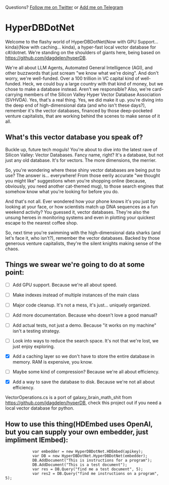 Questions?  [Follow me on Twitter](https://twitter.com/deatos2k) or [Add me on Telegram](https://t.me/deatos)

# HyperDBDotNet

Welcome to the flashy world of HyperDBDotNet(Now with GPU Support... kinda)(Now with caching... kinda), a hyper-fast local vector database for c#/dotnet. We're standing on the shoulders of giants here, being based on https://github.com/jdagdelen/hyperDB.

We're all about LLM Agents, Automated General Intelligence (AGI), and other buzzwords that just scream "we know what we're doing". And don't worry, we're well-funded. Over a 100 trillion in VC capital kind of well-funded. Heck, we could buy a large country with that kind of money, but we chose to make a database instead. Aren't we responsible? Also, we're card-carrying members of the Silicon Valley Hyper Vector Database Association (SVHVDA). Yes, that's a real thing. Yes, we did make it up.  you're diving into the deep end of high-dimensional data (and who isn't these days?), remember it's the vector databases, financed by those deep-pocketed venture capitalists, that are working behind the scenes to make sense of it all.

## What's this vector database you speak of?
Buckle up, future tech moguls! You're about to dive into the latest rave of Silicon Valley: Vector Databases. Fancy name, right? It's a database, but not just any old database. It's for vectors. The more dimensions, the merrier.

So, you're wondering where these shiny vector databases are being put to use? The answer is... everywhere! From those eerily accurate "we thought you might like" suggestions when you're shopping online (because, obviously, you need another cat-themed mug), to those search engines that somehow know what you're looking for before you do.

And that's not all. Ever wondered how your phone knows it's you just by looking at your face, or how scientists match up DNA sequences as a fun weekend activity? You guessed it, vector databases. They're also the unsung heroes in monitoring systems and even in plotting your quickest escape to the nearest coffee shop.

So, next time you're swimming with the high-dimensional data sharks (and let's face it, who isn't?), remember the vector databases. Backed by those generous venture capitalists, they're the silent knights making sense of the chaos.

## Things we swear we're going to do at some point:
 - [ ] Add GPU support. Because we're all about speed.
 - [ ] Make indexes instead of multiple instances of the main class
 - [ ] Major code cleanup. It's not a mess, it's just... uniquely organized.
 - [ ] Add more documentation. Because who doesn't love a good manual?
 - [ ] Add actual tests, not just a demo. Because "it works on my machine" isn't a testing strategy.
 - [ ] Look into ways to reduce the search space. It's not that we're lost, we just enjoy exploring.
 - [X] Add a caching layer so we don't have to store the entire database in memory. RAM is expensive, you know.
 - [ ] Maybe some kind of compression? Because we're all about efficiency.
 - [X] Add a way to save the database to disk. Because we're not all about efficiency.



VectorOperations.cs is a port of galaxy_brain_math_shit from https://github.com/jdagdelen/hyperDB,  check this project out if you need a local vector database for python.

## How to use this thing(HDEmbed uses OpenAI,  but you can supply your own embedder,  just impliment IEmbed):

```
            var embedder = new HyperDBDotNet.HDEmbed(apikey);
            var DB = new HyperDBDotNet.HyperDBDotNet(embedder);
            DB.AddDocument("This is instructions for a program");
            DB.AddDocument("This is a test document");
            var res = DB.Query("find me a test document", 5);
            var res2 = DB.Query("find me instructions on a program", 5);
```


